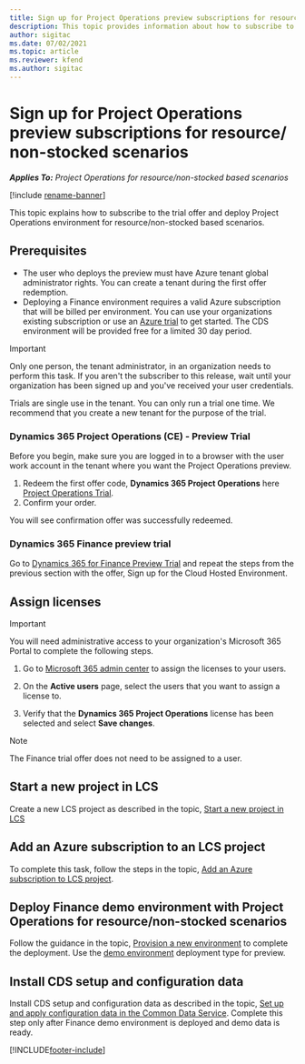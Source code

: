 ```yaml
---
title: Sign up for Project Operations preview subscriptions for resource/ non-stocked scenarios
description: This topic provides information about how to subscribe to and deploy Project Operations for resouce/non-stocked based scenarios.
author: sigitac
ms.date: 07/02/2021
ms.topic: article
ms.reviewer: kfend 
ms.author: sigitac
---
```


# Sign up for Project Operations preview subscriptions for resource/ non-stocked scenarios

_**Applies To:** Project Operations for resource/non-stocked based scenarios_

[!include [rename-banner](~/includes/cc-data-platform-banner.md)]

This topic explains how to subscribe to the trial offer and deploy Project Operations environment for resource/non-stocked based scenarios.

## Prerequisites
- The user who deploys the preview must have Azure tenant global administrator rights. You can create a tenant during the first offer redemption. 
- Deploying a Finance environment requires a valid Azure subscription that will be billed per environment. You can use your organizations existing subscription or use an [Azure trial](https://azure.microsoft.com/free/) to get started. The CDS environment will be provided free for a limited 30 day period.

> [!IMPORTANT]
> Only one person, the tenant administrator, in an organization needs to perform this task. If you aren't the subscriber to this release, wait until your organization has been signed up and you've received your user credentials.
> 
> Trials are single use in the tenant. You can only run a trial one time. We recommend that you create a new tenant for the purpose of the trial.


### Dynamics 365 Project Operations (CE) - Preview Trial 

Before you begin, make sure you are logged in to a browser with the user work account in the tenant where you want the Project Operations preview.

1. Redeem the first offer code, **Dynamics 365 Project Operations** here [Project Operations Trial](https://aka.ms/try-po).
2. Confirm your order.

  You will see confirmation offer was successfully redeemed.

### Dynamics 365 Finance preview trial

Go to [Dynamics 365 for Finance Preview Trial](https://aka.ms/trypoche) and repeat the steps from the previous section with the offer, Sign up for the Cloud Hosted Environment.  

## Assign licenses

> [!IMPORTANT]
> You will need administrative access to your organization's Microsoft 365 Portal to complete the following steps.

1. Go to [Microsoft 365 admin center](https://portal.office.com/) to assign the licenses to your users.

2. On the **Active users** page, select the users that you want to assign a license to.

3. Verify that the **Dynamics 365 Project Operations** license has been selected and select **Save changes**.

> [!NOTE]
> The Finance trial offer does not need to be assigned to a user.

## Start a new project in LCS

Create a new LCS project as described in the topic, [Start a new project in LCS](create-lcs-project.md)

## Add an Azure subscription to an LCS project

To complete this task, follow the steps in the topic, [Add an Azure subscription to LCS project](resource-add-azure-subscription-lcs-project.md).

## Deploy Finance demo environment with Project Operations for resource/non-stocked scenarios

Follow the guidance in the topic, [Provision a new environment](resource-provision-new-environment.md) to complete the deployment. Use the [demo environment](/dynamics365/fin-ops-core/dev-itpro/deployment/deploy-demo-environment) deployment type for preview. 

## Install CDS setup and configuration data

Install CDS setup and configuration data as described in the topic, [Set up and apply configuration data in the Common Data Service](resource-apply-pro-setup-config-data.md).
Complete this step only after Finance demo environment is deployed and demo data is ready.


[!INCLUDE[footer-include](../includes/footer-banner.md)]
